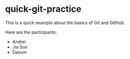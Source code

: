 # quick-git-practice

This is a quick example about the basics of Git and GitHub.

Here are the participants:
 * Andrei
 * Jia Son
 * Dasom
